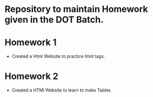 # Repository to maintain Homework given in the DOT Batch.

# Homework 1
 - Created a Html Website to practice html tags.
 
# Homework 2
 - Created a HTMl Website to learn to make Tables 
